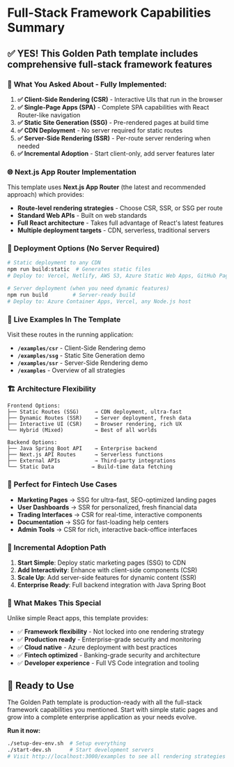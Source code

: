 # Full-Stack Framework Capabilities Summary

## ✅ **YES! This Golden Path template includes comprehensive full-stack framework features**

### 🎯 **What You Asked About - Fully Implemented:**

1. **✅ Client-Side Rendering (CSR)** - Interactive UIs that run in the browser
2. **✅ Single-Page Apps (SPA)** - Complete SPA capabilities with React Router-like navigation  
3. **✅ Static Site Generation (SSG)** - Pre-rendered pages at build time
4. **✅ CDN Deployment** - No server required for static routes
5. **✅ Server-Side Rendering (SSR)** - Per-route server rendering when needed
6. **✅ Incremental Adoption** - Start client-only, add server features later

### 🌐 **Next.js App Router Implementation**

This template uses **Next.js App Router** (the latest and recommended approach) which provides:

- **Route-level rendering strategies** - Choose CSR, SSR, or SSG per route
- **Standard Web APIs** - Built on web standards
- **Full React architecture** - Takes full advantage of React's latest features
- **Multiple deployment targets** - CDN, serverless, traditional servers

### 🚀 **Deployment Options (No Server Required)**

```bash
# Static deployment to any CDN
npm run build:static  # Generates static files
# Deploy to: Vercel, Netlify, AWS S3, Azure Static Web Apps, GitHub Pages

# Server deployment (when you need dynamic features)
npm run build        # Server-ready build
# Deploy to: Azure Container Apps, Vercel, any Node.js host
```

### 📁 **Live Examples In The Template**

Visit these routes in the running application:

- **`/examples/csr`** - Client-Side Rendering demo
- **`/examples/ssg`** - Static Site Generation demo  
- **`/examples/ssr`** - Server-Side Rendering demo
- **`/examples`** - Overview of all strategies

### 🏗️ **Architecture Flexibility**

```text
Frontend Options:
├── Static Routes (SSG)     → CDN deployment, ultra-fast
├── Dynamic Routes (SSR)    → Server deployment, fresh data
├── Interactive UI (CSR)    → Browser rendering, rich UX
└── Hybrid (Mixed)          → Best of all worlds

Backend Options:
├── Java Spring Boot API    → Enterprise backend
├── Next.js API Routes      → Serverless functions
├── External APIs           → Third-party integrations
└── Static Data            → Build-time data fetching
```

### 💼 **Perfect for Fintech Use Cases**

- **Marketing Pages** → SSG for ultra-fast, SEO-optimized landing pages
- **User Dashboards** → SSR for personalized, fresh financial data
- **Trading Interfaces** → CSR for real-time, interactive components
- **Documentation** → SSG for fast-loading help centers
- **Admin Tools** → CSR for rich, interactive back-office interfaces

### 🔄 **Incremental Adoption Path**

1. **Start Simple**: Deploy static marketing pages (SSG) to CDN
2. **Add Interactivity**: Enhance with client-side components (CSR)  
3. **Scale Up**: Add server-side features for dynamic content (SSR)
4. **Enterprise Ready**: Full backend integration with Java Spring Boot

### 🎉 **What Makes This Special**

Unlike simple React apps, this template provides:

- ✅ **Framework flexibility** - Not locked into one rendering strategy
- ✅ **Production ready** - Enterprise-grade security and monitoring
- ✅ **Cloud native** - Azure deployment with best practices
- ✅ **Fintech optimized** - Banking-grade security and architecture
- ✅ **Developer experience** - Full VS Code integration and tooling

## 🚀 **Ready to Use**

The Golden Path template is production-ready with all the full-stack framework capabilities you mentioned. Start with simple static pages and grow into a complete enterprise application as your needs evolve.

**Run it now:**

```bash
./setup-dev-env.sh  # Setup everything
./start-dev.sh      # Start development servers
# Visit http://localhost:3000/examples to see all rendering strategies
```
